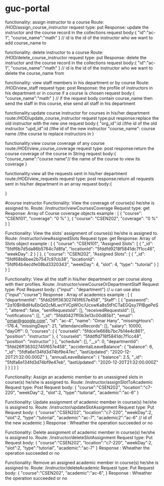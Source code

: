 # guc-portal
functionality: assign instructor to a course 
Route: /HOD/assign_course_instructor
request type: put
Response: update the instructor and the course record in the collections 
request body:{ 
"id":"ac-1",
	"course_name":"math"
}
// id is the id of the instructor who we want to add course_name to

functionality: delete instructor to a course 
Route: /HOD/delete_course_instructor
request type: put
Response: delete the instructor and the course record in the collections 
request body:{ 
"id":"ac-1",
	"course_name":"math"
}
// id is the id of the instructor who we want to delete the course_name from

functionality: view staff members in his department or by course
Route: /HOD/view_staff
request type: post
Response: the profile of instructors in his department or in course if a course is chosen
request body:{ 
	"course_name":"math"
}
// if the request body contain course_name then send the staff in this course, else send all staff in his department

functionality:update course instructor for courses in his/her department
route:/HOD/update_course_instructor
request type:put
response:replace the old instructor with the new one 
request body:{
    "org_id":id //the id of the old instructor
    "upd_id":id //the id of the new instructor
    "course_name": course name //the course to replace instructors in
}

functionality:view course coverage of any course
route:/HOD/view_course_coverage
request type: post
response:return the course coverage of the course in String
request body:{
    "course_name":"course name"// the name of the course to view its coverage
}

functionality:view all the requests sent in his/her department
route:/HOD/view_requests
request type: post 
response:return all requests sent in his/her department in an array
request body:{
    
}








#course instructor
Functionality: View the coverage of course(s) he/she is assigned to.
Route: /instructor/viewCoursesCoverage
Request type: get
Response: Array of Course coverage objects example :
[
    {
        "course": "CSEN101",
        "coverage": "0 %"
    },
    {
        "course": "CSEN202",
        "coverage": "0 %"
    }
]





Functionality: View the slots' assignment of course(s) he/she is assigned to.
Route: /instructor/viewAssignedSlots
Request type: get
Response: Array of Slots object example :
[
    {
        "course": "CSEN101",
        "Assigned Slots": [
            {
                "_id": "5fdf6b7d5da86b5764c7d8fa",
                "locationId": "5fddfd9218f5841dc7f1cc46",
                "weekDay": 2
            }
        ]
    },
    {
        "course": "CSEN202",
        "Assigned Slots": [
            {
                "_id": "5fdf68b6bee2b7547c97cb38",
                "locationId": "5fdf64b4ecdfe08bd3320343",
                "weekDay": 4,
                "slot": 4,
                "type": "tutorial"
            }
        ]
    }
]




Functionality: View all the staff in his/her department or per course along with their profiles.
Route: /instructor/viewCourseOrDepartmentStaff
Request type: Post
Request body: {"input" : "department"}  // u can use also {"input":"course"} 
Response : Array of academics example :
[
    {
        "departmentId": "5fdd26ff36302745f657e458",
        "Staff": [
            {
                "password": "$2a$10$H8dlHuEbQd2cMLwcYVCpWOc/UcxwKa8s5tFtCTaEGQsy7PlBgePeS",
                "altered": false,
                "sentRequestsId": [],
                "receivedRequestsId": [],
                "notifications": [],
                "_id": "5fdd0427ff0b3e13c00d85b1",
                "email": "omar@google.com",
                "id": "ac-4",
                "name": "Omar Hany",
                "missingHours": -176.4,
                "missingDays": 21,
                "attendanceRecords": [],
                "salary": 10000,
                "dayOff": 0,
                "courses": [
                    {
                        "courseId": "5fdce1e668b7bc7b14e4c861",
                        "position": "instructor"
                    },
                    {
                        "courseId": "5fddffd718f5841dc7f1cc48",
                        "position": "instructor"
                    }
                ],
                "schedule": [],
                "__v": 0,
                "departmentId": "5fdd26ff36302745f657e458",
                "accidentalLeaveBalance": {
                    "balance": 6,
                    "_id": "5fdfa6e134fd3d74bf9e47ec",
                    "lastUpdated": "2020-12-20T21:32:00.000Z"
                },
                "annualLeaveBalance": {
                    "balance": 2.5,
                    "_id": "5fdfa6e134fd3d74bf9e47eb",
                    "lastUpdated": "2020-12-20T21:32:00.000Z"
                }
            }
        ]
    }
]



Functionality: Assign an academic member to an unassigned slots in course(s) he/she is assigned to.
Route: /instructor/assignSlotToAcademic
Request type: Post
Request body: {
  "course":"CSEN202",
  "location":"c7-220",
  "weekDay":2,
  "slot":2,
  "type":"tutorial",
  "academic":"ac-6"
}


Functionality: Update assignment of academic member in course(s) he/she is assigned to.
Route: /instructor/updateSlotAssignment
Request type: Put
Request body: 
{
  "course":"CSEN202",
  "location":"c7-220",
  "weekDay":2,
  "slot":2,
  "type":"tutorial",
  "academic":"ac-7",
  "academic2":"ac-6" // id of the new academic
}
Response : Wheather the operation succeeded or no


Functionality: Delete assignment of academic member in course(s) he/she is assigned to.
Route: /instructor/deleteSlotAssignment
Request type: Put
Request body: 
{
  "course":"CSEN202",
  "location":"c7-220",
  "weekDay":2,
  "slot":2,
  "type":"tutorial",
  "academic":"ac-7"
}
Response : Wheather the operation succeeded or no



Functionality: Remove an assigned academic member in course(s) he/she is assigned to.
Route: /instructor/deleteAcademic
Request type: Put
Request body: 
{
  "course":"CSEN202",
  "academic":"ac-6",
}
Response : Wheather the operation succeeded or no


